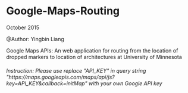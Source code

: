 # Google-Maps-Routing
<p>October 2015</p>
<p>@Author: Yingbin Liang</p>
<p>Google Maps APIs: An web application for routing from the location of dropped markers to location of architectures at University of Minnesota</p>

<h6>Instruction: Please use replace "API_KEY" in query string "https://maps.googleapis.com/maps/api/js?key=API_KEY&callback=initMap" with your own Google API key</h6>

